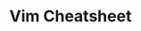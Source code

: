 ---
layout: cheatsheet
header: Vim
title: Vim Cheatsheet
description: Vim cheatsheet with common commands and consiguration options the vi editor.
cheats:
  - title: Basic configuration in ~/.vimrc
    snippets:
       - code: |
          " turn on syntax highlighting
          syntax on
---
